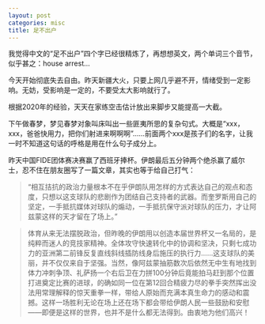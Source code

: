 ```yaml
---
layout: post
categories: misc
title: 足不出户
---
```


我觉得中文的“足不出户”四个字已经很精炼了，再想想英文，两个单词三个音节，似乎甚之：house arrest...

今天开始彻底失去自由。昨天新疆大火，只要上网几乎避不开，情绪受到一定影响。无妨，受影响是一定的，不要受太大影响就行了。

根据2020年的经验，天天在家练空击估计放出来脚步又能提高一大截。

下午做春梦，梦见春梦对象叫床叫出一些匪夷所思的复杂句式。大概是“xxx，xxx，爸爸快用力，把你们射进来啊啊啊”……前面两个xxx是孩子们的名字，让我一时不知道这句话的呼格是用在什么句子成分上。

昨天中国FIDE团体赛决赛赢了西班牙捧杯。伊朗最后五分钟两个绝杀赢了威尔士，忍不住在朋友圈写了一篇文章，其实也等于给自己打气：

> “相互拮抗的政治力量根本不在乎伊朗队用怎样的方式表达自己的观点和态度，只想以这支球队的悲剧作为团结自己支持者的武器。而奎罗斯用自己的坚定，一手抵抗媒体对球队的煽动，一手抵抗保守派对球队的压力，才让阿兹蒙这样的天才留在了场上。”

> 体育从来无法摆脱政治，但昨晚的伊朗用以创造本届世界杯又一名局的，是纯粹而迷人的竞技家精神。全体攻守快速转化中的协调和坚决，只剩七成功力的亚洲第二前锋反复直线斜线插防线身后施压的执行力……这支球队的美丽，并不仅仅来自于坚强。当然，像阿兹蒙抽筋数次后依然无中生有地找到体力冲刺争顶、礼萨扬一个右后卫在力拼100分钟后竟能拍马赶到那个位置打进奠定比赛的进球，的确如同一位在第12回合精疲力尽的拳手突然挥出没法用常理解释的惊天重拳一样，带给人原始而充满本真生命力的感动和震撼。这样一场胜利无论在场上还在场下都会带给伊朗人民一些鼓励和安慰——即便是这样的世界，也并不是什么都无法得到。由衷地为他们高兴！
